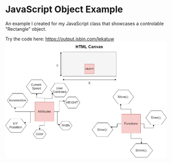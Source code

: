 # JavaScript Object Example
An example I created for my JavaScript class that showcases a controlable "Rectangle" object.

Try the code here: 
https://output.jsbin.com/lekatuw
![alt text](https://github.com/austinrtn/jsObjectExample/blob/master/Diagram.png)
